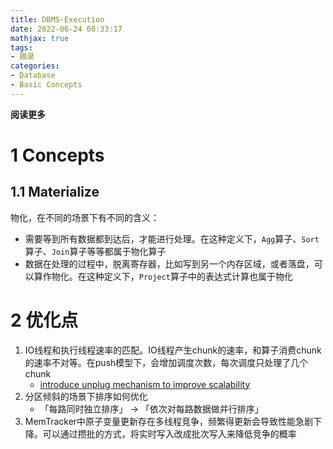 ```yaml
---
title: DBMS-Execution
date: 2022-06-24 08:33:17
mathjax: true
tags: 
- 摘录
categories: 
- Database
- Basic Concepts
---
```


**阅读更多**

<!--more-->

# 1 Concepts

## 1.1 Materialize

物化，在不同的场景下有不同的含义：

* 需要等到所有数据都到达后，才能进行处理。在这种定义下，`Agg`算子、`Sort`算子、`Join`算子等等都属于物化算子
* 数据在处理的过程中，脱离寄存器，比如写到另一个内存区域，或者落盘，可以算作物化。在这种定义下，`Project`算子中的表达式计算也属于物化

# 2 优化点

1. IO线程和执行线程速率的匹配。IO线程产生chunk的速率，和算子消费chunk的速率不对等。在push模型下，会增加调度次数，每次调度只处理了几个chunk
    * [introduce unplug mechanism to improve scalability](https://github.com/StarRocks/starrocks/pull/8979)
1. 分区倾斜的场景下排序如何优化
    * 「每路同时独立排序」 -> 「依次对每路数据做并行排序」
1. MemTracker中原子变量更新存在多线程竞争，频繁得更新会导致性能急剧下降。可以通过攒批的方式，将实时写入改成批次写入来降低竞争的概率